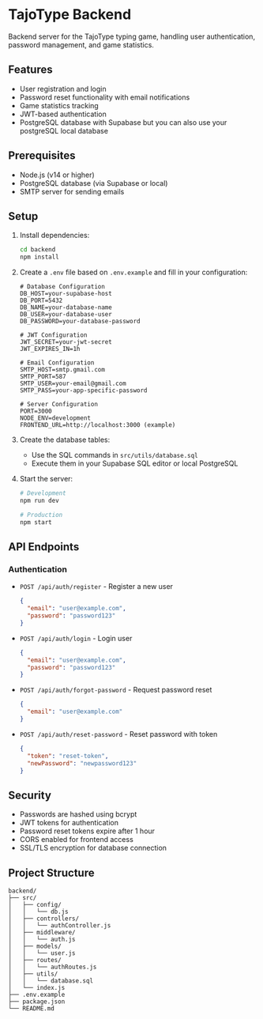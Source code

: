 # TajoType Backend

Backend server for the TajoType typing game, handling user authentication, password management, and game statistics.

## Features

- User registration and login
- Password reset functionality with email notifications
- Game statistics tracking
- JWT-based authentication
- PostgreSQL database with Supabase but you can also use your postgreSQL local database

## Prerequisites

- Node.js (v14 or higher)
- PostgreSQL database (via Supabase or local)
- SMTP server for sending emails

## Setup

1. Install dependencies:
   ```bash
   cd backend
   npm install
   ```

2. Create a `.env` file based on `.env.example` and fill in your configuration:
   ```
   # Database Configuration
   DB_HOST=your-supabase-host
   DB_PORT=5432
   DB_NAME=your-database-name
   DB_USER=your-database-user
   DB_PASSWORD=your-database-password

   # JWT Configuration
   JWT_SECRET=your-jwt-secret
   JWT_EXPIRES_IN=1h

   # Email Configuration
   SMTP_HOST=smtp.gmail.com
   SMTP_PORT=587
   SMTP_USER=your-email@gmail.com
   SMTP_PASS=your-app-specific-password

   # Server Configuration
   PORT=3000
   NODE_ENV=development
   FRONTEND_URL=http://localhost:3000 (example)
   ```

3. Create the database tables:
   - Use the SQL commands in `src/utils/database.sql`
   - Execute them in your Supabase SQL editor or local PostgreSQL

4. Start the server:
   ```bash
   # Development
   npm run dev

   # Production
   npm start
   ```

## API Endpoints

### Authentication

- `POST /api/auth/register` - Register a new user
  ```json
  {
    "email": "user@example.com",
    "password": "password123"
  }
  ```

- `POST /api/auth/login` - Login user
  ```json
  {
    "email": "user@example.com",
    "password": "password123"
  }
  ```

- `POST /api/auth/forgot-password` - Request password reset
  ```json
  {
    "email": "user@example.com"
  }
  ```

- `POST /api/auth/reset-password` - Reset password with token
  ```json
  {
    "token": "reset-token",
    "newPassword": "newpassword123"
  }
  ```

## Security

- Passwords are hashed using bcrypt
- JWT tokens for authentication
- Password reset tokens expire after 1 hour
- CORS enabled for frontend access
- SSL/TLS encryption for database connection

## Project Structure

```
backend/
├── src/
│   ├── config/
│   │   └── db.js
│   ├── controllers/
│   │   └── authController.js
│   ├── middleware/
│   │   └── auth.js
│   ├── models/
│   │   └── user.js
│   ├── routes/
│   │   └── authRoutes.js
│   ├── utils/
│   │   └── database.sql
│   └── index.js
├── .env.example
├── package.json
└── README.md
```
